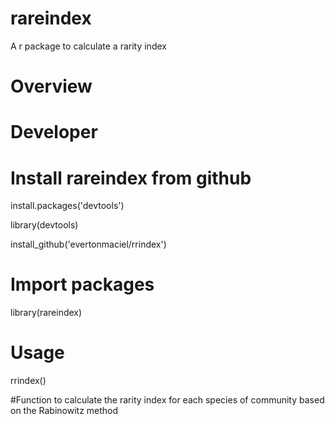 # rareindex
A r package to calculate a rarity index

# Overview

# Developer

# Install rareindex from github

install.packages('devtools')

library(devtools)

install_github('evertonmaciel/rrindex')

# Import packages
library(rareindex)

# Usage

rrindex()

#Function to calculate the rarity index for each species of community based on the Rabinowitz method 




